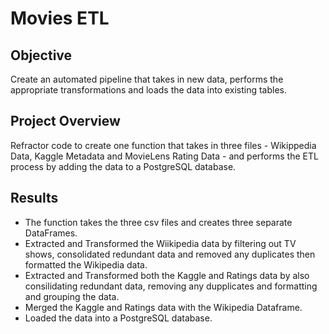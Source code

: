 # Movies ETL

## Objective
Create an automated pipeline that takes in new data, performs the appropriate transformations and loads the data into existing tables. 

## Project Overview
Refractor code to create one function that takes in three files - Wikippedia Data, Kaggle Metadata and MovieLens Rating Data - and performs the ETL process by adding the data to a PostgreSQL database. 

## Results
- The function takes the three csv files and creates three separate DataFrames. 
- Extracted and Transformed the Wiikipedia data by filtering out TV shows, consolidated redundant data and removed any duplicates then formatted the Wikipedia data. 
- Extracted and Transformed both the Kaggle and Ratings data by also consilidating redundant data, removing any dupplicates and formatting and grouping the data. 
- Merged the Kaggle and Ratings data with the Wikipedia Dataframe.
- Loaded the data into a PostgreSQL database. 